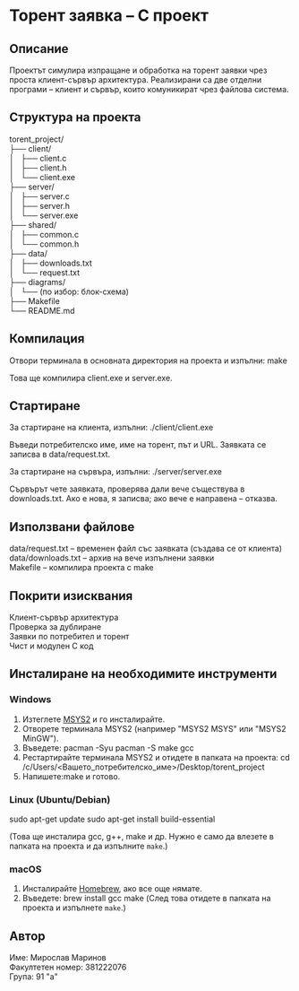 # Торент заявка – C проект

## Описание
Проектът симулира изпращане и обработка на торент заявки чрез проста клиент-сървър архитектура. Реализирани са две отделни програми – клиент и сървър, които комуникират чрез файлова система.

## Структура на проекта
torent_project/  
├── client/  
│   ├── client.c  
│   ├── client.h  
│   └── client.exe  
├── server/  
│   ├── server.c  
│   ├── server.h  
│   └── server.exe  
├── shared/  
│   ├── common.c  
│   └── common.h  
├── data/  
│   ├── downloads.txt  
│   └── request.txt  
├── diagrams/  
│   └── (по избор: блок-схема)  
├── Makefile  
└── README.md

## Компилация
Отвори терминала в основната директория на проекта и изпълни: make


Това ще компилира client.exe и server.exe.

## Стартиране
За стартиране на клиента, изпълни: ./client/client.exe

Въведи потребителско име, име на торент, път и URL. Заявката се записва в data/request.txt.

За стартиране на сървъра, изпълни: ./server/server.exe

Сървърът чете заявката, проверява дали вече съществува в downloads.txt. Ако е нова, я записва; ако вече е направена – отказва.

## Използвани файлове
data/request.txt – временен файл със заявката (създава се от клиента)  
data/downloads.txt – архив на вече изпълнени заявки  
Makefile – компилира проекта с make

## Покрити изисквания
Клиент-сървър архитектура  
Проверка за дублиране  
Заявки по потребител и торент  
Чист и модулен C код



## Инсталиране на необходимите инструменти

### Windows
1. Изтеглете [MSYS2](https://www.msys2.org) и го инсталирайте.
2. Отворете терминала MSYS2 (например "MSYS2 MSYS" или "MSYS2 MinGW").
3. Въведете: pacman -Syu pacman -S make gcc
4. Рестартирайте терминала MSYS2 и отидете в папката на проекта: cd /c/Users/<Вашето_потребителско_име>/Desktop/torent_project
5. Напишете:make
и готово.

### Linux (Ubuntu/Debian)

sudo apt-get update sudo apt-get install build-essential

(Това ще инсталира gcc, g++, make и др. Нужно е само да влезете в папката на проекта и да изпълните `make`.)

### macOS
1. Инсталирайте [Homebrew](https://brew.sh), ако все още нямате.
2. Въведете: brew install gcc make
(След това отидете в папката на проекта и изпълнете `make`.)


## Автор
Име: Мирослав Маринов  
Факултетен номер: 381222076  
Група: 91 "а"
